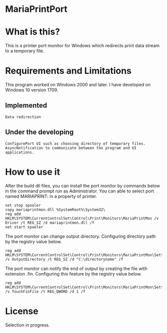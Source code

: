 # MariaPrintPort

What is this?
=============

This is a printer port monitor for Windows which redirects print data stream to a temporary file.

Requirements and Limitations
============================

This program worked on Windows 2000 and later. I have developed on Windows 10 version 1709.

Implemented
-----------

    Data redirection

Under the developing
--------------------

    ConfigurePort UI such as choosing directory of temporary files.
    AsyncNotification to communicate between the program and UI applications.

How to use it
=============

After the build dll files, you can install the port monitor by commands below in the command prompt run as Administrator.
You can able to select port named MARIAPRINT: in a property of printer.

    net stop spooler
    copy mariaprintmon.dll %SystemRoot%\System32\
    reg add HKLM\SYSTEM\CurrentControlSet\Control\Print\Monitors\MariaPrintMon /v Driver /t REG_SZ /d mariaprintmon.dll /f
    net start spooler

The port monitor can change output directory.
Configuring directory path by the registry value below.

    reg add HKLM\SYSTEM\CurrentControlSet\Control\Print\Monitors\MariaPrintMon\Settings /v OutputDirectory /t REG_SZ /d "C:\directoryname" /f

The port monitor can notify the end of output by creating the file with extension .fin.
Configuring this feature by the registry value below.

    reg add HKLM\SYSTEM\CurrentControlSet\Control\Print\Monitors\MariaPrintMon\Settings /v TouchFinFile /t REG_DWORD /d 1 /f

License
=======

Selection in progress.